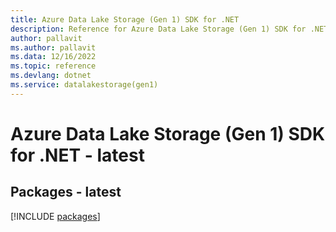 ```yaml
---
title: Azure Data Lake Storage (Gen 1) SDK for .NET
description: Reference for Azure Data Lake Storage (Gen 1) SDK for .NET
author: pallavit
ms.author: pallavit
ms.data: 12/16/2022
ms.topic: reference
ms.devlang: dotnet
ms.service: datalakestorage(gen1)
---
```

# Azure Data Lake Storage (Gen 1) SDK for .NET - latest
## Packages - latest
[!INCLUDE [packages](data-lake-storage-(gen-1)-index.md)]